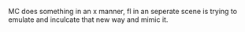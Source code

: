 MC does something in an x manner, fl in an seperate scene is trying to emulate and inculcate that new way and mimic it.